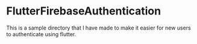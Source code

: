 # FlutterFirebaseAuthentication
This is a sample directory that I have made to make it easier for new users to authenticate using flutter.
